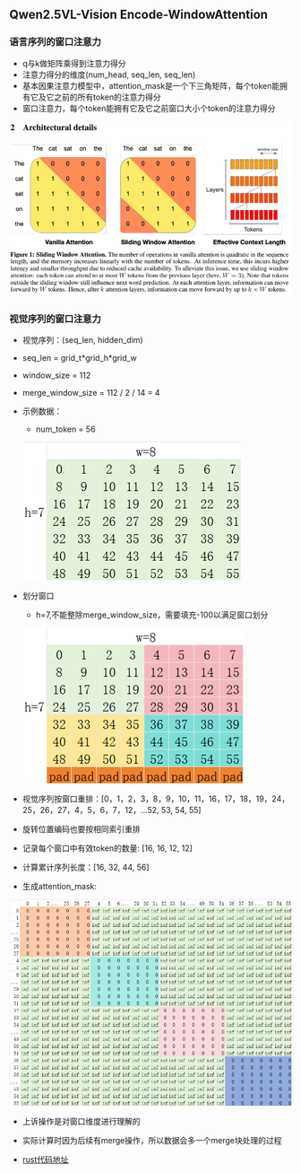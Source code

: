 ## Qwen2.5VL-Vision Encode-WindowAttention

### 语言序列的窗口注意力
* q与k做矩阵乘得到注意力得分
* 注意力得分的维度(num_head, seq_len, seq_len)
* 基本因果注意力模型中，attention_mask是一个下三角矩阵，每个token能拥有它及它之前的所有token的注意力得分
* 窗口注意力，每个token能拥有它及它之前窗口大小个token的注意力得分

![window_attention](../images/window_attention_llm.png)

### 视觉序列的窗口注意力
* 视觉序列：(seq_len, hidden_dim)
* seq_len = grid_t\*grid_h\*grid_w
* window_size = 112
* merge_window_size = 112 / 2 / 14 = 4

* 示例数据：
    * num_token = 56

    ![image_token](../images/image_tokens.png)

* 划分窗口
    * h=7,不能整除merge_window_size，需要填充-100以满足窗口划分

    ![image_window](../images/window_attention_image.png)

* 视觉序列按窗口重排：[0，1，2，3，8，9，10，11，16，17，18，19，24，25，26，27，4，5，6，7，12，...52, 53, 54, 55]
* 旋转位置编码也要按相同索引重排
* 记录每个窗口中有效token的数量: [16, 16, 12, 12]
* 计算累计序列长度：[16, 32, 44, 56]
* 生成attention_mask: 

![window_attention_mask](../images/window_attention_mask.png)


* 上诉操作是对窗口维度进行理解的
* 实际计算时因为后续有merge操作，所以数据会多一个merge块处理的过程

* [rust代码地址](https://github.com/jhqxxx/learn_qwen2_5_vl/blob/main/src/qwen2_5_vl/vision_model.rs)